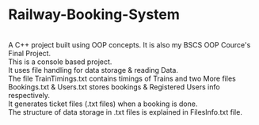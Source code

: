 # Railway-Booking-System
<br>
A C++ project built using OOP concepts. It is also my BSCS OOP Cource's Final Project.
<br>
This is a console based project.
<br>
It uses file handling for data storage & reading Data.
<br>
The file TrainTimings.txt contains timings of Trains and two More files Bookings.txt &
Users.txt stores bookings & Registered Users info respectively.
<br>
It generates ticket files (.txt files) when a booking is done.
<br>
The structure of data storage in .txt files is explained in FilesInfo.txt file.
